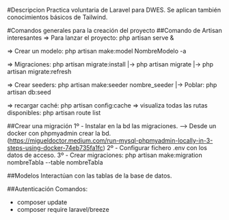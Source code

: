#Descripcion
Practica voluntaria de Laravel para DWES.
Se aplican también conocimientos básicos de Tailwind.

#Comandos generales para la creación del proyecto
##Comando de Artisan interesantes
=> Para lanzar el proyecto: php artisan serve &

=> Crear un modelo: php artisan make:model NombreModelo -a

=> Migraciones: php artisan migrate:install
|-> php artisan migrate
|-> php artisan migrate:refresh

=> Crear seeders: php artisan make:seeder nombre_seeder
|-> Poblar: php artisan db:seed

=> recargar caché: php artisan config:cache
=> visualiza todas las rutas disponibles: php artisan route list


##Crear una migración
1º - Instalar en la bd las migraciones.
--> Desde un docker con phpmyadmin crear la bd. 
(https://migueldoctor.medium.com/run-mysql-phpmyadmin-locally-in-3-steps-using-docker-74eb735fa1fc)
2º - Configurar fichero .env con los datos de acceso.
3º - Crear migraciones: php artisan make:migration nombreTabla --table nombreTabla

##Modelos
Interactúan con las tablas de la base de datos.

##Autenticación
Comandos: 
- composer update
- composer require laravel/breeze

